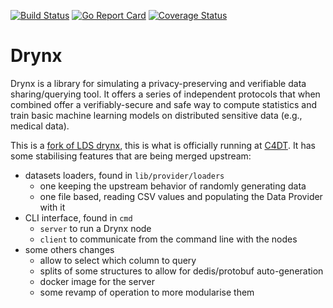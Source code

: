 [![Build Status](https://travis-ci.org/c4dt/drynx.svg?branch=master)](https://travis-ci.org/c4dt/drynx)
[![Go Report Card](https://goreportcard.com/badge/github.com/c4dt/drynx)](https://goreportcard.com/report/github.com/c4dt/drynx)
[![Coverage Status](https://coveralls.io/repos/github/c4dt/drynx/badge.svg?branch=master)](https://coveralls.io/github/c4dt/drynx?branch=master)

# Drynx

Drynx is a library for simulating a privacy-preserving and verifiable data sharing/querying tool. It offers a series of independent protocols that when combined offer a verifiably-secure and safe way to compute statistics and train basic machine learning models on distributed sensitive data (e.g., medical data).

This is a [fork of LDS drynx](https://github.com/ldsec/drynx), this is what is officially running at [C4DT](https://c4dt.org). It has some stabilising features that are being merged upstream:

 * datasets loaders, found in `lib/provider/loaders`
   * one keeping the upstream behavior of randomly generating data
   * one file based, reading CSV values and populating the Data Provider with it
 * CLI interface, found in `cmd`
   * `server` to run a Drynx node
   * `client` to communicate from the command line with the nodes
 * some others changes
   * allow to select which column to query
   * splits of some structures to allow for dedis/protobuf auto-generation
   * docker image for the server
   * some revamp of operation to more modularise them
